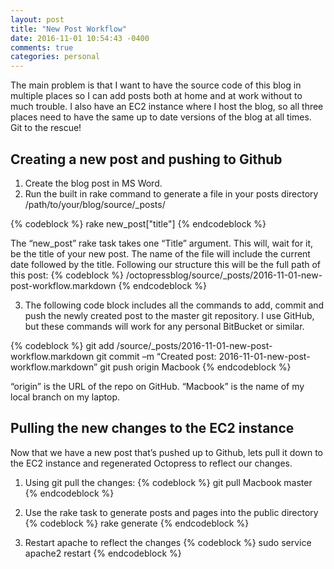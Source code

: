 ```yaml
---
layout: post
title: "New Post Workflow"
date: 2016-11-01 10:54:43 -0400
comments: true
categories: personal
---
```


The main problem is that I want to have the source code of this blog in multiple places so I can add posts both at home and at work without to much trouble. I also have an EC2 instance where I host the blog, so all three places need to have the same up to date versions of the blog at all times. Git to the rescue! 

## Creating a new post and pushing to Github

1. Create the blog post in MS Word.
2. Run the built in rake command to generate a file in your posts directory /path/to/your/blog/source/_posts/

{% codeblock %} 
rake new_post["title"]
{% endcodeblock %}

The “new_post” rake task takes one “Title” argument. This will, wait for it, be the title of your new post. The name of the file will include the current date followed by the title. Following our structure this will be the full path of this post:
{% codeblock %} 
/octopressblog/source/_posts/2016-11-01-new-post-workflow.markdown
{% endcodeblock %}

3. The following code block includes all the commands to add, commit and push the newly created post to the master git repository. I use GitHub, but these commands will work for any personal BitBucket or similar. 

{% codeblock %} 
git add /source/_posts/2016-11-01-new-post-workflow.markdown
git commit –m “Created post: 2016-11-01-new-post-workflow.markdown”
git push origin Macbook
{% endcodeblock %}

“origin” is the URL of the repo on GitHub. “Macbook” is the name of my local branch on my laptop.


## Pulling the new changes to the EC2 instance

Now that we have a new post that’s pushed up to Github, lets pull it down to the EC2 instance and regenerated Octopress to reflect our changes.

1. Using git pull the changes:
{% codeblock %} 
git pull Macbook master
{% endcodeblock %}

2. Use the rake task to generate posts and pages into the public directory
{% codeblock %} 
rake generate
{% endcodeblock %}
3. Restart apache to reflect the changes
{% codeblock %} 
sudo service apache2 restart
{% endcodeblock %}

